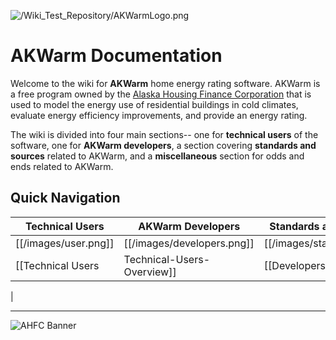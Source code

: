 
![/Wiki\_Test\_Repository/AKWarmLogo.png](https://github.com/dustin-cchrc/Wiki_Test_Repository/blob/master/Images/AKWarmLogo.png)<BR>

# AKWarm Documentation

Welcome to the wiki for **AKWarm** home energy rating software.  AKWarm is a free program owned by the [Alaska Housing Finance Corporation](http://www.ahfc.us/) that is used to model the energy use of residential buildings in cold climates, evaluate energy efficiency improvements, and provide an energy rating.  

The wiki is divided into four main sections-- one for **technical users** of the software, one for **AKWarm developers**, a section covering **standards and sources** related to AKWarm, and a **miscellaneous** section for odds and ends related to AKWarm.  

## Quick Navigation
| Technical Users             | AKWarm Developers              | Standards and Sources          | Miscellaneous                 |
|----------------------------|---------------------------------|-------------------------------|---------------------------| 
| [[/images/user.png]] | [[/images/developers.png]] | [[/images/standards.png]] | [[/images\Miscellaneous.png]] | 
| [[Technical Users|Technical-Users-Overview]] | [[Developers|Intro]] | [[Standards and Sources|Standards-and-Sources-Overview]] | [[Miscellaneous|Overview]] |
|


----------

![AHFC Banner](https://github.com/dustin-cchrc/Wiki_Test_Repository/blob/master/Images/AHFC%20MASTER%20HEADER.png)